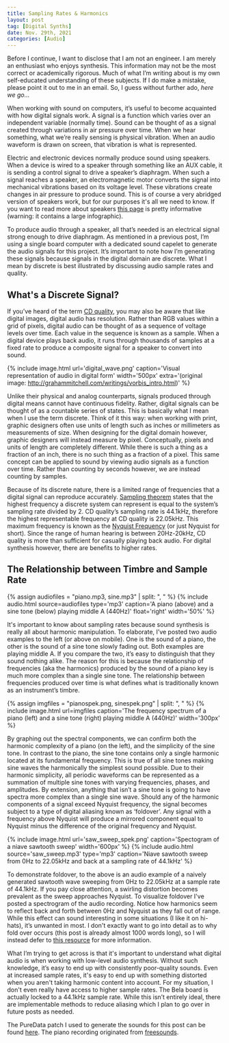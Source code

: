 ```yaml
---
title: Sampling Rates & Harmonics
layout: post  
tag: [Digital Synths]  
date: Nov. 29th, 2021  
categories: [Audio]  
---
```


Before I continue, I want to disclose that I am not an engineer. I am merely an enthusiast who enjoys synthesis. This information may not be the most correct or academically rigorous. Much of what I’m writing about is my own self-educated understanding of these subjects. If I do make a mistake, please point it out to me in an email. So, I guess without further ado, *here we go…*

When working with sound on computers, it’s useful to become acquainted with how digital signals work. A signal is a function which varies over an independent variable (normally time). Sound can be thought of as a signal created through variations in air pressure over time. When we hear something, what we’re really sensing is physical vibration. When an audio waveform is drawn on screen, that vibration is what is represented.

Electric and electronic devices normally produce sound using speakers. When a device is wired to a speaker through something like an AUX cable, it is sending a control signal to drive a speaker’s diaphragm. When such a signal reaches a speaker, an electromagnetic motor converts the signal into mechanical vibrations based on its voltage level. These vibrations create changes in air pressure to produce sound. This is of course a very abridged version of speakers work, but for our purposes it's all we need to know. If you want to read more about speakers [this page](https://animagraffs.com/loudspeaker/) is pretty informative (warning: it contains a large infographic).

To produce audio through a speaker, all that’s needed is an electrical signal strong enough to drive diaphragm. As mentioned in a previous post, I’m using a single board computer with a dedicated sound capelet to generate the audio signals for this project. It’s important to note how I’m generating these signals because signals in the digital domain are discrete. What I mean by discrete is best illustrated by discussing audio sample rates and quality.

## What's a Discrete Signal?

If you’ve heard of the term [CD quality](https://blog.discmakers.com/2019/06/cds-just-sound-better/), you may also be aware that like digital images, digital audio has resolution. Rather than RGB values within a grid of pixels, digital audio can be thought of as a sequence of voltage levels over time. Each value in the sequence is known as a sample. When a digital device plays back audio, it runs through thousands of samples at a fixed rate to produce a composite signal for a speaker to convert into sound.

{% include image.html url='digital_wave.png' caption='Visual representation of audio in digital form' width='500px' extra='(original image: http://grahammitchell.com/writings/vorbis_intro.html)' %}

Unlike their physical and analog counterparts, signals produced through digital means cannot have continuous fidelity. Rather, digital signals can be thought of as a countable series of states. This is basically what I mean when I use the term discrete. Think of it this way: when working with print, graphic designers often use units of length such as inches or millimeters as measurements of size. When designing for the digital domain however, graphic designers will instead measure by pixel. Conceptually, pixels and units of length are completely different. While there is such a thing as a fraction of an inch, there is no such thing as a fraction of a pixel. This same concept can be applied to sound by viewing audio signals as a function over time. Rather than counting by seconds however, we are instead counting by samples.

Because of its discrete nature, there is a limited range of frequencies that a digital signal can reproduce accurately. [Sampling theorem](https://mathworld.wolfram.com/SamplingTheorem.html) states that the highest frequency a discrete system can represent is equal to the system’s sampling rate divided by 2. CD quality’s sampling rate is 44.1kHz, therefore the highest representable frequency at CD quality is 22.05kHz. This maximum frequency is known as the [Nyquist Frequency](https://mathworld.wolfram.com/NyquistFrequency.html) (or just Nyquist for short). Since the range of human hearing is between 20Hz-20kHz, CD quality is more than sufficient for casually playing back audio. For digital synthesis however, there are benefits to higher rates.

## The Relationship between Timbre and Sample Rate

{% assign audiofiles = "piano.mp3, sine.mp3" | split: ", " %}
{% include audio.html source=audiofiles type='mp3' caption='A piano (above) and a sine tone (below) playing middle A (440Hz)' float='right' width='50%' %}

It's important to know about sampling rates because sound synthesis is really all about harmonic manipulation. To elaborate, I’ve posted two audio examples to the left (or above on mobile). One is the sound of a piano, the other is the sound of a sine tone slowly fading out. Both examples are playing middle A. If you compare the two, it’s easy to distinguish that they sound nothing alike. The reason for this is because the relationship of frequencies (aka the harmonics) produced by the sound of a piano key is much more complex than a single sine tone. The relationship between frequencies produced over time is what defines what is traditionally known as an instrument’s timbre.

{% assign imgfiles = "pianospek.png, sinespek.png" | split: ", " %}
{% include image.html url=imgfiles caption='The frequency spectrum of a piano (left) and a sine tone (right) playing middle A (440Hz)' width='300px' %}

By graphing out the spectral components, we can confirm both the harmonic complexity of a piano (on the left), and the simplicity of the sine tone. In contrast to the piano, the sine tone contains only a single harmonic located at its fundamental frequency. This is true of all sine tones making sine waves the harmonically the simplest sound possible. Due to their harmonic simplicity, all periodic waveforms can be represented as a summation of multiple sine tones with varying frequencies, phases, and amplitudes. By extension, anything that isn’t a sine tone is going to have spectra more complex than a single sine wave. Should any of the harmonic components of a signal exceed Nyquist frequency, the signal becomes subject to a type of digital aliasing known as ‘foldover’. Any signal with a frequency above Nyquist will produce a mirrored component equal to Nyquist minus the difference of the original frequency and Nyquist.

{% include image.html url='saw_sweep_spek.png' caption='Spectogram of a niave sawtooth sweep' width='600px' %}
{% include audio.html source='saw_sweep.mp3' type='mp3' caption='Niave sawtooth sweep from 0Hz to 22.05kHz and back at a sampling rate of 44.1kHz' %}

To demonstrate foldover, to the above is an audio example of a naively generated sawtooth wave sweeping from 0Hz to 22.05kHz at a sample rate of 44.1kHz. If you pay close attention, a swirling distortion becomes prevalent as the sweep approaches Nyquist. To visualize foldover I've posted a spectrogram of the audio recording. Notice how harmonics seem to reflect back and forth between 0Hz and Nyquist as they fall out of range. While this effect can sound interesting in some situations (I like it on hi-hats), it’s unwanted in most. I don't exactly want to go into detail as to why fold over occurs (this post is already almost 1000 words long), so I will instead defer to [this resource](http://www.dspguide.com/ch3/2.htm) for more information.

What I’m trying to get across is that it's important to understand what digital audio is when working with low-level audio synthesis. Without such knowledge, it’s easy to end up with consistently poor-quality sounds. Even at increased sample rates, it's easy to end up with something distorted when you aren't taking harmonic content into account. For my situation, I don't even really have access to higher sample rates. The Bela board is actually locked to a 44.1kHz sample rate. While this isn’t entirely ideal, there are implementable methods to reduce aliasing which I plan to go over in future posts as needed.

The PureData patch I used to generate the sounds for this post can be found [here](/GRPH/assets/other/spec_example.zip). The piano recording originated from [freesounds](https://freesound.org/people/ramas26/sounds/95326/).
